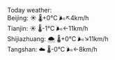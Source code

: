 Today weather:  
Beijing: ☀️   🌡️+0°C 🌬️↖4km/h  
Tianjin: ☀️   🌡️-1°C 🌬️←11km/h  
Shijiazhuang: 🌨  🌡️+0°C 🌬️↘11km/h  
Tangshan: ☁️   🌡️-0°C 🌬️←8km/h  
